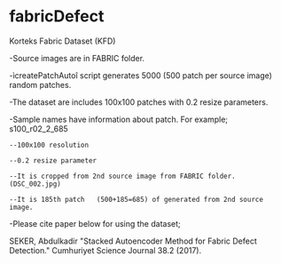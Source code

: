 # fabricDefect

Korteks Fabric Dataset (KFD)

-Source images are in FABRIC folder. 

-ìcreatePatchAutoî script generates 5000 (500 patch per source image) random patches.

-The dataset are includes 100x100 patches  with 0.2 resize parameters.

-Sample names have information about patch. For example;  s100_r02_2_685 

	--100x100 resolution
	
	--0.2 resize parameter
	
	--It is cropped from 2nd source image from FABRIC folder.  (DSC_002.jpg)
	
	--It is 185th patch   (500+185=685) of generated from 2nd source image.
	

-Please cite paper below for using the dataset;

SEKER, Abdulkadir "Stacked Autoencoder Method for Fabric Defect Detection." Cumhuriyet Science Journal 38.2 (2017).
